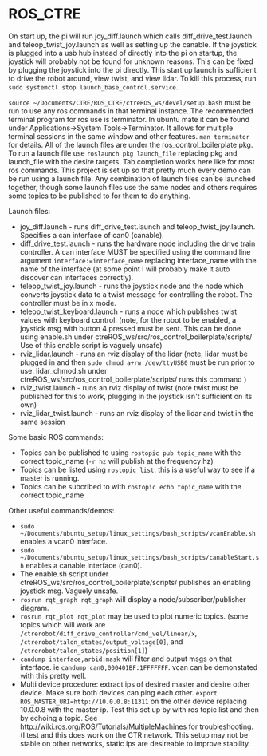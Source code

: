 # ROS_CTRE

On start up, the pi will run joy_diff.launch which calls diff_drive_test.launch and teleop_twist_joy.launch as well as setting up the canable. If the joystick is plugged into a usb hub instead of directly into the pi on startup, the joystick will probably not be found for unknown reasons. This can be fixed by plugging the joystick into the pi directly. This start up launch is sufficient to drive the robot around, view twist, and view lidar. To kill this process, run `sudo systemctl stop launch_base_control.service`. 

`source ~/Documents/CTRE/ROS_CTRE/ctreROS_ws/devel/setup.bash` must be run to use any ros commands in that terminal instance. 
The recommended terminal program for ros use is terminator. In ubuntu mate it can be found under Applications->System Tools->Terminator. It allows for multiple terminal sessions in the same window and other features. `man terminator` for details.
All of the launch files are under the ros_control_boilerplate pkg. To run a launch file use `roslaunch pkg launch_file` replacing pkg and launch_file with the desire targets. Tab completion works here like for most ros commands. This project is set up so that pretty much every demo can be run using a launch file. Any combination of launch files can be launched together, though some launch files use the same nodes and others requires some topics to be published to for them to do anything.

Launch files:
* joy_diff.launch - runs diff_drive_test.launch and teleop_twist_joy.launch. Specifies a can interface of can0 (canable).
* diff_drive_test.launch - runs the hardware node including the drive train controller. A can interface MUST be specified using the command line argument `interface:=interface_name` replacing interface_name with the name of the interface (at some point I will probably make it auto discover can interfaces correctly).
* teleop_twist_joy.launch - runs the joystick node and the node which converts joystick data to a twist message for controlling the robot. The controller must be in x mode.
* teleop_twist_keyboard.launch - runs a node which publishes twist values with keyboard control. (note, for the robot to be enabled, a joystick msg with button 4 pressed must be sent. This can be done using enable.sh under ctreROS_ws/src/ros_control_boilerplate/scripts/ Use of this enable script is vaguely unsafe)
* rviz_lidar.launch - runs an rviz display of the lidar (note, lidar must be plugged in and then `sudo chmod a+rw /dev/ttyUSB0` must be run prior to use. lidar_chmod.sh under ctreROS_ws/src/ros_control_boilerplate/scripts/ runs this command )
* rviz_twist.launch - runs an rviz display of twist (note twist must be published for this to work, plugging in the joystick isn't sufficient on its own)
* rviz_lidar_twist.launch - runs an rviz display of the lidar and twist in the same session

Some basic ROS commands:
* Topics can be published to using `rostopic pub topic_name` with the correct topic_name (`-r hz` will publish at the frequency hz)
* Topics can be listed using `rostopic list`. this is a useful way to see if a master is running.
* Topics can be subcribed to with `rostopic echo topic_name` with the correct topic_name

Other useful commands/demos:
* `sudo ~/Documents/ubuntu_setup/linux_settings/bash_scripts/vcanEnable.sh` enables a vcan0 interface.
* `sudo ~/Documents/ubuntu_setup/linux_settings/bash_scripts/canableStart.sh` enables a canable interface (can0).
* The enable.sh script under ctreROS_ws/src/ros_control_boilerplate/scripts/ publishes an enabling joystick msg. Vaguely unsafe.
* `rosrun rqt_graph rqt_graph` will display a node/subscriber/publisher diagram.
* `rosrun rqt_plot rqt_plot` may be used to plot numeric topics. (some topics which will work are `/ctrerobot/diff_drive_controller/cmd_vel/linear/x`, `/ctrerobot/talon_states/output_voltage[0]`, and `/ctrerobot/talon_states/position[1]`) 
* `candump interface,arbid:mask` will filter and output msgs on that interface. ie `candump can0,000401BF:1FFFFFFF`. vcan can be demonstated with this pretty well.
* Multi device procedure: extract ips of desired master and desire other device. Make sure both devices can ping each other. `export ROS_MASTER_URI=http://10.0.0.8:11311` on the other device replacing 10.0.0.8 with the master ip. Test this set up by with ros topic list and then by echoing a topic. See http://wiki.ros.org/ROS/Tutorials/MultipleMachines for troubleshooting. (I test and this does work on the CTR network. This setup may not be stable on other networks, static ips are desireable to improve stability.
